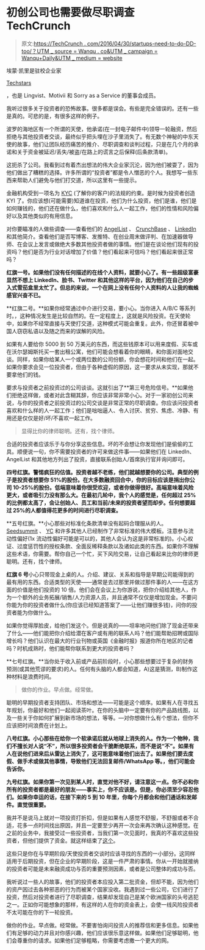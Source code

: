 # 初创公司也需要做尽职调查 TechCrunch

> 原文:[https://TechCrunch . com/2016/04/30/startups-need-to-do-DD-too/？UTM _ source = Wanqu . co&UTM _ campaign = Wanqu+Daily&UTM _ medium = website](https://techcrunch.com/2016/04/30/startups-need-to-do-dd-too/?utm_source=wanqu.co&utm_campaign=Wanqu+Daily&utm_medium=website)

埃蒙·凯里是驻校企业家

[Techstars](http://www.techstars.com)

，也是 Lingvist、Motivii 和 Sorry as a Service 的董事会成员。

我听过很多关于投资者的恐怖故事。很多都是误会。有些是完全错误的。还有一些是真的。可悲的是，有很多这样的例子。

波罗的海地区有一个所谓的天使，他承诺(在一封电子邮件中)领导一轮融资，然后拒绝与其他投资者交谈，最终似乎把头埋在沙子里消失了。有无数个神秘的中东天使的故事，他们让团队经历痛苦的推介、尽职调查和谈判过程，只是在几个月的承诺和关于资金被延迟/丢失/被盗/在路上的谎言之后保释(后条款清单)。

这扼杀了公司。我看到过有着杰出想法的伟大企业家沉沦，因为他们被耍了，因为他们做出了糟糕的选择。许多所谓的“投资者”都是令人憎恶的个人。我想写一些东西来帮助人们避免与他们打交道，所以这里有一些提示。

金融机构受到一项名为 [KYC](https://en.wikipedia.org/wiki/Know_your_customer) (了解你的客户)的法规的约束。是时候为投资者创造 KYI 了。你应该想(可能需要)知道谁在投资，他们为什么投资，他们是谁，他们是如何赚钱的，他们还在做什么，他们喜欢和什么人一起工作，他们的性情和风险偏好以及其他类似的有用信息。

对你要瞄准的人做些调查——查看他们的 [AngelList](https://angel.co/) 、 [CrunchBase](https://www.crunchbase.com/#/home/index) 、 [LinkedIn](https://www.crunchbase.com/organization/linkedin#/entity) 和其他简介。查看他们是否写博客、发推特、在创业周末做评判、在加速器做导师、在会议上发言或做绝大多数其他投资者做的事情。他们是在谈论他们现有的投资吗？他们是否为行业对话增加了价值？他们看起来可信吗？他们看起来很正常吗？

**红旗一号。如果他们没有任何描述的在线个人资料，就要小心了。有一些超级富豪显然不想上 LinkedIn、脸书、Twitter 和其他这样的平台，因为他们在自己的步入式雪茄盒里太忙了。但总的来说，一个在网上没有任何个人资料的人让我的蜘蛛感官兴奋不已。**

**红旗二号。**如果你经常通过中介进行交易，要小心。当你进入 A/B/C 等系列时。，这种情况发生是比较自然的。在一定程度上，这就是风险投资。在天使轮中，如果你不经常直接与天使打交道，这种模式可能会重复。此外，你还冒着被中国人窃窃私语以及随之而来的误解的风险。

如果有人要给你 5000 到 50 万美元的东西，而这些钱原本可以用来度假、买车或在沃尔瑟姆斯托买一套出租公寓，他们可能会想看着你的眼睛，和你面对面地交谈。同样，如果你给某人一个或两位数的公司份额，你会想花时间和他们在一起。如果你要求会见一位投资者，但由于各种虚假的原因，这一要求从未实现，那就不要拿他们的钱。

要求与投资者之前投资过的公司谈谈。这就引出了**第三号危险信号。**如果他们拒绝这样做，或者对此含糊其辞，你应该非常非常小心。对于一家初创公司来说，与你的投资者之前投资过的公司交谈是非常正常的尽职调查。你应该问投资者喜欢和什么样的人一起工作；他们是咄咄逼人、令人讨厌、贫穷、焦虑、冷静、有用还是仅仅是好/坏/不喜欢一起工作。

> 显得比你的律师聪明。还有，找个律师。

合适的投资者应该乐于与你分享这些信息。坏的不会想让你发现他们是偷偷的工具。顺便说一句，你不需要投资者的许可来做这件事——如果他们在 LinkedIn、AngelList 和其他地方列出了投资，直接联系创始人/首席执行官并询问即可。

**四号红旗。警惕疯狂的估值。投资者越不老练，他们就越想要你的公司。典型的例子是投资者想要你 51%的股份。在大多数融资回合中，你的目标应该是捐出你公司 10-25%的股份。低端意味着你很受欢迎，或者你做得很好。高端意味着风险更大，或者吸引力没有那么大。在最初几轮中，我个人的感觉是，任何超过 25%的比例都太高了，会让创始人、员工和当前/未来的投资者望而却步。任何想要超过 25%的人都值得花更多的时间进行尽职调查。**

**五号红旗。**小心那些对标准化条款清单没有起码合理服从的人。 [Seedsummit](http://seedsummit.org/) 、 [YC](https://www.ycombinator.com/documents/) 和许多其他人已经制作了非常标准的伟大模板。注意参与流动性偏好(1x 流动性偏好可能是可以的，其他人会认为这是非常标准的)。小心权证、过度惩罚性的授权条款、全面反稀释条款以及诸如此类的东西。如果你不理解这些术语，你需要。帮你自己一个忙，买下风险交易，让自己看起来比你的律师更聪明。还有，找个律师。

**红旗 6 号**小心只带现金上桌的人。介绍、建议、关系和指导是早期公司能得到的最有用的东西。合适类型的天使——通常是去过那里并做过那件事的人——在这方面的价值是他们投资的 10 倍。他们会在会议上为你游说，把你介绍给其他人，作为一个额外的业务拓展/销售/人力资源人员，并且通常不仅仅是增加现金。不要问你能为你的投资者做什么(你应该已经知道答案了——让他们赚很多钱)，问你的投资者能为你做什么。

如果你觉得厚脸皮，给他们发这个。但是说真的——坦率地问他们除了现金还带来了什么——他们能把你介绍给潜在客户或有用的联系人吗？他们能帮助招聘或国际增长吗？他们认识在最大的行业刊物或英国《金融时报》报道你所在地区的记者吗？时机成熟时，他们能帮你联系到更大的投资者吗？

**七号红旗。**当你处于收入前或产品前阶段时，小心那些想要过于复杂的财务预测(或其他荒谬的要求)的人。任何有头脑的人都会知道，A)这是猜测，B)制作这种材料是浪费时间。

> 做你的作业。早点做。经常做。

聪明的早期投资者支持团队、市场和想法——可能是这个顺序。如果有人在寻找五年规划，你最好和他们一起阅读茶叶。在你的头脑中一定要有你的产品路线图，以及一些关于你如何扩展到新市场的想法，等等。—对你想做什么有个想法，但你不应该把时间浪费在计划上。

**八号红旗。小心那些在给你一个软承诺后就从地球上消失的人。作为一个物种，我们不擅长对人说“不”，所以很多投资者会干脆断绝联系，而不是说“不”。如果有人在说他们进来后从雷达上消失了，这可能意味着他们出去了。如果他们要去度假、做手术或做其他事情，导致他们无法回复邮件/WhatsApp 等。，他们可能会告诉你。**

**九号红旗。如果你第一次见到某人时，直觉对他不好，请注意这一点。你不必和你所有的投资者都是最好的朋友——事实上，你不应该是。但是，你必须至少容忍他们。如果你幸运的话，在接下来的 5 到 10 年里，你每个月都会和他们通话和发邮件。直觉很重要。**

我并不是说马上就对一项投资打折扣，但是如果有人感觉不舒服，不舒服或者不合适，花多一点时间找出原因，并且一定要至少再开一次会来再次确认这种感觉。在之前的业务中，我接受过一些投资者，当我们第一次见面时，我真的不喜欢这些投资者，但他们提供了资金。就这样结束了[这个](https://www.youtube.com/watch?v=0H3rdfI28s0&nohtml5=False)。

这些只是你在与早期阶段/天使投资者交谈时应该寻找的东西的一小部分。这同样适用于后期投资，但在企业的早期阶段，这是一件严肃的事情。你从一开始就接纳的投资者可能是未来融资成功与否的重要预测因素，或者是公司整体的成功与否。

我听说过一些人的故事，他们的投资者本应投入第二批资金，但却不能，因为他们的资产因过去各种邪恶的行为而被某个国家没收。我遇到过一些公司，它们进行了投资，然后对投资者进行了尽职调查，结果却发现自己是某个欧洲国家的头号逃犯之一。正如你可能想象的那样，有这样的人在你的资金表上，会使一线风险投资者不太可能在你的下一轮投资。

做你的作业。早点做。经常做。不要害怕询问投资人的推荐信和更多信息。如果他们有足够的动力并且对你感兴趣，他们应该很乐意这样做。如果他们足够聪明，他们会尊重你的请求。如果他们足够粗略，你需要考虑撒一个更大的网。
